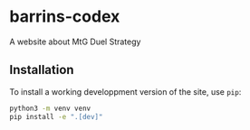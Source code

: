 # barrins-codex
A website about MtG Duel Strategy

## Installation

To install a working developpment version of the site, use `pip`:

```bash
python3 -m venv venv
pip install -e ".[dev]"
```
